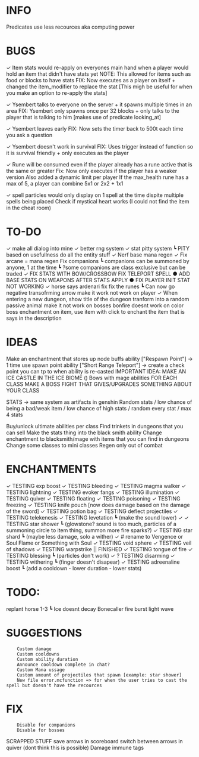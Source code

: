 # INFO
Predicates use less recources aka computing power

# BUGS
✓ Item stats would re-apply on everyones main hand when a player would hold an item that didn't have stats yet
NOTE: This allowed for items such as food or blocks to have stats
FIX: Now executes as a player on itself + changed the item_modifier to replace the stat [This migh be useful for when you make an option to re-apply the stats]

✓ Ysembert talks to everyone on the server + it spawns multiple times in an area
FIX: Ysembert only spawns once per 32 blocks + only talks to the player that is talking to him [makes use of predicate looking_at]

✓ Ysembert leaves early
FIX: Now sets the timer back to 500t each time you ask a question

✓ Ysembert doesn't work in survival
FIX: Uses trigger instead of function so it is survival friendly + only executes as the player

✓ Rune will be consumed even if the player already has a rune active that is the same or greater
Fix: Now only executes if the player has a weaker version
        Also added a dynamic limit per player
        If the max_health rune has a max of 5, a player can combine 5x1 or 2x2 + 1x1 

✓ spell particles would only display on 1 spell at the time dispite multiple spells being placed
Check if mystical heart works (I could not find the item in the cheat room)

# TO-DO
✓ make all dialog into mine
✓ better rng system
✓ stat pitty system
 ┗ PITY based on usefullness
do all the entity stuff
✓ Nerf base mana regen
✓ Fix arcane = mana regen
Fix companions
 ┗ companions can be summoned by anyone, 1 at the time
 ┗ ?some companions are class exclusive but can be traded
✓ FIX STATS WITH BOW/CROSSBOW
FIX TELEPORT SPELL
● ADD BASE STATS ON WEAPONS AFTER STATS APPLY
● FIX PLAYER INIT STAT NOT WORKING
✓ horse says ardenari fix
fix the runes
 ┗ Can now go negative 
transofrming arrow make it work not work on player
✓ When entering a new dungeon, show title of the dungeon
tranform into a random passive animal
make it not work on bosses
bonfire doesnt work on color
boss enchantment on item, use item with click to enchant the item that is says in the description

# IDEAS
Make an enchantment that stores up node buffs
ability ["Respawn Point"] -> 1 time use spawn point
ability ["Short Range Teleport"] -> create a check point you can tp to when ability is re-casted
IMPORTANT IDEA: MAKE AN ICE CASTLE IN THE ICE BIOME ()
Bows with mage abilities
FOR EACH CLASS MAKE A BOSS FIGHT THAT GIVES/UPGRADES SOMETHING ABOUT YOUR CLASS

STATS -> same system as artifacts in genshin
        Random stats / low chance of being a bad/weak item / low chance of high stats / random every stat / max 4 stats

Buy/unlock ultimate abilities per class
Find trinkets in dungeons that you can sell
Make the stats thing into the black smith ability 
Change enchantment to blacksmith/mage with items that you can find in dungeons
Change some classes to mini classes
Regen only out of combat 


#       ENCHANTMENTS

✓ TESTING exp boost 
✓ TESTING bleeding
✓ TESTING magma walker
✓ TESTING lightning
✓ TESTING evoker fangs
✓ TESTING illumination
✓ TESTING quiver
✓ TESTING floating
✓ TESTING poisoning
✓ TESTING freezing
✓ TESTING knife pouch [now does damage based on the damage of the sword]
✓ TESTING potion bag
✓ TESTING deflect projectiles
✓ TESTING telekenesis
✓ TESTING levetation 
         ┗ (make the sound lower) ✓
✓ TESTING star shower
         ┗ (glowstone? sound is too much, particles of a summoning circle to item thing, summon more fire sparks?)
✓ TESTING star shard
         ┗ (maybe less damage, solo a wither) ✓ # rename to Vengence or Soul Flame or Something with Soul
✓ TESTING void sphere
✓ TESTING veil of shadows
✓ TESTING warpstrike || FINISHED
✓ TESTING tongue of fire
✓ TESTING blessing
         ┗ (particles don't work) ✓
? TESTING disarming
✓ TESTING withering
         ┗ (finger doesn't disapear) ✓
TESTING adreenaline boost
         ┗ (add a cooldown - lower duration - lower stats)

#       TODO:
replant
horse 1-3 
         ┗ Ice doesnt decay
Bonecaller
fire burst
light wave

#       SUGGESTIONS
        Custom damage
        Custom cooldowns
        Custom ability duration
        Announce cooldown complete in chat?
        Custom Mana ussage
        Custom amount of projectiles that spawn [example: star shower]
        New file error.mcfunction => for when the user tries to cast the spell but doesn't have the recources

#       FIX
        Disable for companions
        Disable for bosses




<!-- Scrapped stuff -->
SCRAPPED STUFF
save arrows in scoreboard switch between arrows in quiver (dont think this is possible)
        Damage immune tags